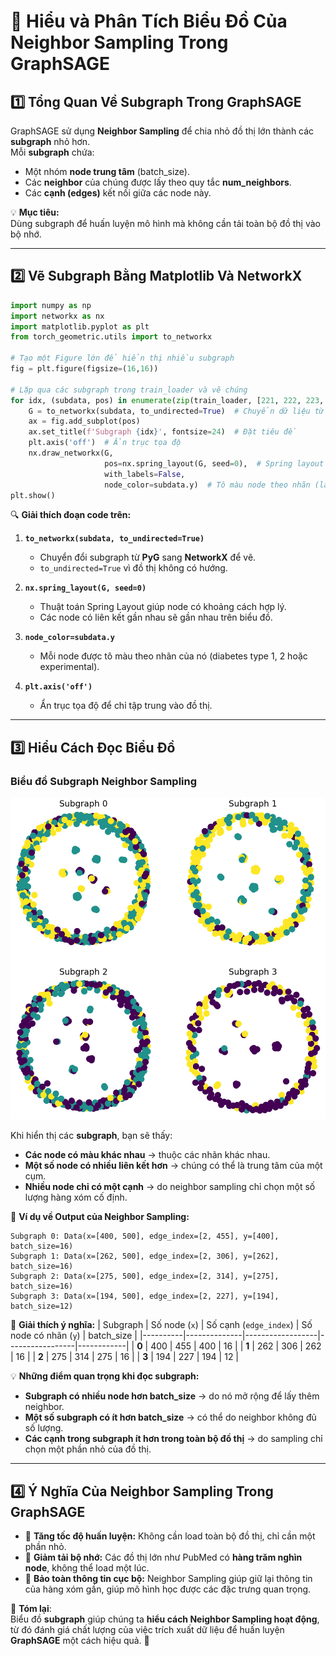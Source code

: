 # 🌊 Hiểu và Phân Tích Biểu Đồ Của Neighbor Sampling Trong GraphSAGE

## 1️⃣ Tổng Quan Về Subgraph Trong GraphSAGE
GraphSAGE sử dụng **Neighbor Sampling** để chia nhỏ đồ thị lớn thành các **subgraph** nhỏ hơn.  
Mỗi **subgraph** chứa:
- Một nhóm **node trung tâm** (batch_size).
- Các **neighbor** của chúng được lấy theo quy tắc **num_neighbors**.
- Các **cạnh (edges)** kết nối giữa các node này.

💡 **Mục tiêu:**  
Dùng subgraph để huấn luyện mô hình mà không cần tải toàn bộ đồ thị vào bộ nhớ.

---

## 2️⃣ Vẽ Subgraph Bằng Matplotlib Và NetworkX

```python
import numpy as np
import networkx as nx
import matplotlib.pyplot as plt
from torch_geometric.utils import to_networkx

# Tạo một Figure lớn để hiển thị nhiều subgraph
fig = plt.figure(figsize=(16,16))

# Lặp qua các subgraph trong train_loader và vẽ chúng
for idx, (subdata, pos) in enumerate(zip(train_loader, [221, 222, 223, 224])):
    G = to_networkx(subdata, to_undirected=True)  # Chuyển dữ liệu từ PyG sang NetworkX
    ax = fig.add_subplot(pos)
    ax.set_title(f'Subgraph {idx}', fontsize=24)  # Đặt tiêu đề
    plt.axis('off')  # Ẩn trục tọa độ
    nx.draw_networkx(G, 
                     pos=nx.spring_layout(G, seed=0),  # Spring layout để hiển thị rõ ràng
                     with_labels=False, 
                     node_color=subdata.y)  # Tô màu node theo nhãn (label)
plt.show()
```

🔍 **Giải thích đoạn code trên:**
1. **`to_networkx(subdata, to_undirected=True)`**  
   - Chuyển đổi subgraph từ **PyG** sang **NetworkX** để vẽ.
   - `to_undirected=True` vì đồ thị không có hướng.

2. **`nx.spring_layout(G, seed=0)`**  
   - Thuật toán Spring Layout giúp node có khoảng cách hợp lý.
   - Các node có liên kết gần nhau sẽ gần nhau trên biểu đồ.

3. **`node_color=subdata.y`**  
   - Mỗi node được tô màu theo nhãn của nó (diabetes type 1, 2 hoặc experimental).

4. **`plt.axis('off')`**  
   - Ẩn trục tọa độ để chỉ tập trung vào đồ thị.

---

## 3️⃣ Hiểu Cách Đọc Biểu Đồ

### **Biểu đồ Subgraph Neighbor Sampling**
![Subgraph Neighbor Sampling](image.png)

Khi hiển thị các **subgraph**, bạn sẽ thấy:
- **Các node có màu khác nhau** → thuộc các nhãn khác nhau.
- **Một số node có nhiều liên kết hơn** → chúng có thể là trung tâm của một cụm.
- **Nhiều node chỉ có một cạnh** → do neighbor sampling chỉ chọn một số lượng hàng xóm cố định.

📀 **Ví dụ về Output của Neighbor Sampling:**
```
Subgraph 0: Data(x=[400, 500], edge_index=[2, 455], y=[400], batch_size=16)
Subgraph 1: Data(x=[262, 500], edge_index=[2, 306], y=[262], batch_size=16)
Subgraph 2: Data(x=[275, 500], edge_index=[2, 314], y=[275], batch_size=16)
Subgraph 3: Data(x=[194, 500], edge_index=[2, 227], y=[194], batch_size=12)
```

📀 **Giải thích ý nghĩa:**
| Subgraph | Số node (`x`) | Số cạnh (`edge_index`) | Số node có nhãn (`y`) | batch_size |
|----------|--------------|------------------|-----------------|------------|
| **0**    | 400          | 455              | 400             | 16         |
| **1**    | 262          | 306              | 262             | 16         |
| **2**    | 275          | 314              | 275             | 16         |
| **3**    | 194          | 227              | 194             | 12         |

💡 **Những điểm quan trọng khi đọc subgraph:**
- **Subgraph có nhiều node hơn batch_size** → do nó mở rộng để lấy thêm neighbor.
- **Một số subgraph có ít hơn batch_size** → có thể do neighbor không đủ số lượng.
- **Các cạnh trong subgraph ít hơn trong toàn bộ đồ thị** → do sampling chỉ chọn một phần nhỏ của đồ thị.

---

## 4️⃣ Ý Nghĩa Của Neighbor Sampling Trong GraphSAGE
- 🔹 **Tăng tốc độ huấn luyện:** Không cần load toàn bộ đồ thị, chỉ cần một phần nhỏ.
- 🔹 **Giảm tải bộ nhớ:** Các đồ thị lớn như PubMed có **hàng trăm nghìn node**, không thể load một lúc.
- 🔹 **Bảo toàn thông tin cục bộ:** Neighbor Sampling giúp giữ lại thông tin của hàng xóm gần, giúp mô hình học được các đặc trưng quan trọng.

📣 **Tóm lại**:  
Biểu đồ **subgraph** giúp chúng ta **hiểu cách Neighbor Sampling hoạt động**, từ đó đánh giá chất lượng của việc trích xuất dữ liệu để huấn luyện **GraphSAGE** một cách hiệu quả. 🚀

